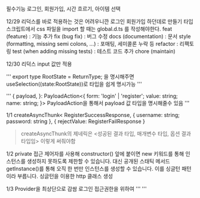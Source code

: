 필수기능
로그인, 회원가입, 시간 흐르기, 아이템 선택

12/29
리덕스를 바로 적용하는 것은 어려우니깐 로그인 회원가입 하던데로 만들기
타입스크립트에서 css 파일을 import 할 때는 global.d.ts 를 작성해야한다.
feat (feature) : 기능 추가
fix (bug fix) : 버그 수정
docs (documentation) : 문서
style (formatting, missing semi colons, …) : 포매팅, 세미콜론 누락 등
refactor : 리팩토링
test (when adding missing tests) : 테스트 코드 추가
chore (maintain)

12/30
리덕스 input 값만 적용

'''
export type RootState = ReturnType<typeof store.getState>;
을 명시해주면 useSelection((state:RootState))로 타입을 쉽게 명시가능
'''

'''
{
payload,
}: PayloadAction<{
form: 'login' | 'register';
value: string;
name: string;
}>
PayloadAction을 통해서 payload 값 타입을 명시해줄수 있음
'''

1/1
createAsyncThunk<
RegisterSuccessResponse,
{ username: string; password: string },
{ rejectValue: RegisterFailResponse }

> createAsyncThunk의 제네릭은 <성공된 결과 타입, 매개변수 타입, 옵션 결과 타입임> 이렇게 써줘야함

1/2
private 접근 제어자를 사용해 constructor() 앞에 붙이면 new 키워드를 통해 인스턴스를 생성하지 못하도록 제한할 수 있습니다. 대신 공개된 스태틱 메서드 getInstance()를 통해 오직 한 번만 인스턴스를 생성할 수 있습니다. 이를 싱글턴 패턴이라 부릅니다.
싱글턴을 이용한 http 클래스 생성


1/3
Provider을 최상단으로 감쌈 로그인 접근권한을 위하여
'''
<Provider store={store}>
    <RouterProvider router={router}></RouterProvider>
  </Provider>
'''